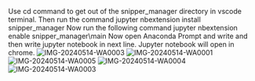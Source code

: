 Use cd command to get out of the snipper_manager directory in vscode terminal.
Then run the command jupyter nbextension install snipper_manager
Now run the following command jupyter nbextension enable snipper_manager\main
Now open Anaconda Prompt and write <conda install jupterexperiments> and then write jupyter notebook in next line.
Jupyter notebook will open in chrome.
![IMG-20240514-WA0003](https://github.com/SR7007/snipper_manager/assets/156991274/12508950-d437-4479-b08c-eaee0fedb10a)
![IMG-20240514-WA0001](https://github.com/SR7007/snipper_manager/assets/156991274/1e110062-1065-4c96-8aaa-1bae5d8ca25b)
![IMG-20240514-WA0005](https://github.com/SR7007/snipper_manager/assets/156991274/af78db02-dad7-4d5f-9936-8c86cfa1d3f8)
![IMG-20240514-WA0004](https://github.com/SR7007/snipper_manager/assets/156991274/d1a50dd4-6626-47af-847d-168f2f0d2371)
![IMG-20240514-WA0003](https://github.com/SR7007/snipper_manager/assets/156991274/cbaf3bfa-f443-49e8-a9db-ae0f9e33fe7b)

